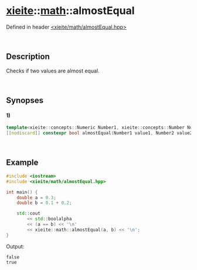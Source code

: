 # [xieite](../../xieite.md)\:\:[math](../../math.md)\:\:almostEqual
Defined in header [<xieite/math/almostEqual.hpp>](../../../include/xieite/math/almostEqual.hpp)

&nbsp;

## Description
Checks if two values are almost equal.

&nbsp;

## Synopses
#### 1)
```cpp
template<xieite::concepts::Numeric Number1, xieite::concepts::Number Number2>
[[nodiscard]] constexpr bool almostEqual(Number1 value1, Number2 value2) noexcept;
```

&nbsp;

## Example
```cpp
#include <iostream>
#include <xieite/math/almostEqual.hpp>

int main() {
    double a = 0.3;
    double b = 0.1 + 0.2;

    std::cout
        << std::boolalpha
        << (a == b) << '\n'
        << xieite::math::almostEqual(a, b) << '\n';
}
```
Output:
```
false
true
```
